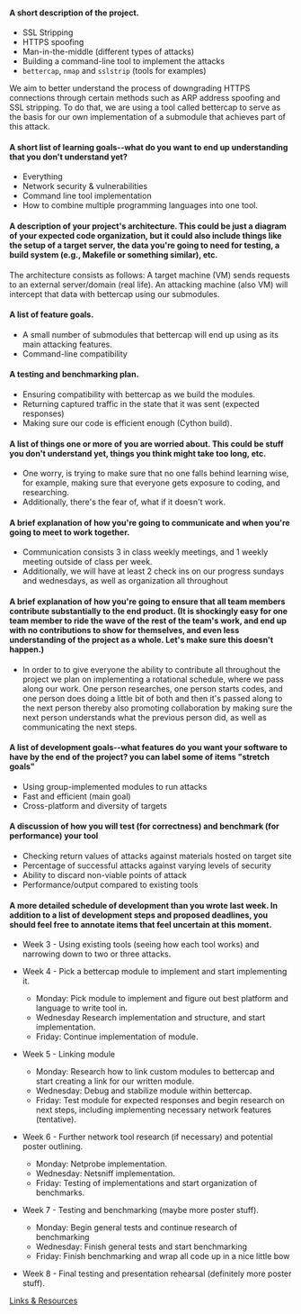 
#### A short description of the project. 
- SSL Stripping
- HTTPS spoofing
- Man-in-the-middle (different types of attacks)
- Building a command-line tool to implement the attacks
- ```bettercap```, ```nmap``` and ```sslstrip``` (tools for examples)

We aim to better understand the process of downgrading HTTPS connections through certain methods such as ARP address spoofing and SSL stripping. To do that, we are using a tool called bettercap to serve as the basis for our own implementation of a submodule that achieves part of this attack.

#### A short list of learning goals--what do you want to end up understanding that you don't understand yet?
- Everything
- Network security & vulnerabilities
- Command line tool implementation
- How to combine multiple programming languages into one tool.

#### A description of your project's architecture. This could be just a diagram of your expected code organization, but it could also include things like the setup of a target server, the data you're going to need for testing, a build system (e.g., Makefile or something similar), etc.
The architecture consists as follows: A target machine (VM) sends requests to an external server/domain (real life). An attacking machine (also VM) will intercept that data with bettercap using our submodules.

#### A list of feature goals.
- A small number of submodules that bettercap will end up using as its main attacking features.
- Command-line compatibility

#### A testing and benchmarking plan.
- Ensuring compatibility with bettercap as we build the modules.
- Returning captured traffic in the state that it was sent (expected responses)
- Making sure our code is efficient enough (Cython build).

#### A list of things one or more of you are worried about. This could be stuff you don't understand yet, things you think might take too long, etc.
- One worry, is trying to make sure that no one falls behind learning wise, for example, making sure that everyone gets exposure to coding, and researching.
- Additionally, there's the fear of, what if it doesn't work.

#### A brief explanation of how you're going to communicate and when you're going to meet to work together.
- Communication consists 3 in class weekly meetings, and 1 weekly meeting outside of class per week.
- Additionally, we will have at least 2 check ins on our progress sundays and wednesdays, as well as organization all throughout

#### A brief explanation of how you're going to ensure that all team members contribute substantially to the end product. (It is shockingly easy for one team member to ride the wave of the rest of the team's work, and end up with no contributions to show for themselves, and even less understanding of the project as a whole. Let's make sure this doesn't happen.)
- In order to to give everyone the ability to contribute all throughout the project we plan on implementing a rotational schedule, where we pass along 
our work. One person researches, one person starts codes, and one person does doing a little bit of both and then it's passed along to the next person 
thereby also promoting collaboration by making sure the next person understands what the previous person did, as well as communicating the next steps.

#### A list of development goals--what features do you want your software to have by the end of the project? you can label some of items "stretch goals"
- Using group-implemented modules to run attacks
- Fast and efficient (main goal)
- Cross-platform and diversity of targets

#### A discussion of how you will test (for correctness) and benchmark (for performance) your tool
- Checking return values of attacks against materials hosted on target site
- Percentage of successful attacks against varying levels of security
- Ability to discard non-viable points of attack
- Performance/output compared to existing tools

#### A more detailed schedule of development than you wrote last week. In addition to a list of development steps and proposed deadlines, you should feel free to annotate items that feel uncertain at this moment.
- Week 3 - Using existing tools (seeing how each tool works) and narrowing down to two or three attacks.

- Week 4 - Pick a bettercap module to implement and start implementing it.
  - Monday: Pick module to implement and figure out best platform and language to write tool in.
  - Wednesday Research implementation and structure, and start implementation.
  - Friday: Continue implementation of module.

- Week 5 -  Linking module
  - Monday: Research how to link custom modules to bettercap and start creating a link for our written module.
  - Wednesday: Debug and stabilize module within bettercap.
  - Friday: Test module for expected responses and begin research on next steps, including implementing necessary network features (tentative).

- Week 6 - Further network tool research (if necessary) and potential poster outlining.
  - Monday: Netprobe implementation.
  - Wednesday: Netsniff implementation.
  - Friday: Testing of implementations and start organization of benchmarks.
  
- Week 7 - Testing and benchmarking (maybe more poster stuff).
  - Monday: Begin general tests and continue research of benchmarking
  - Wednesday: Finish general tests and start benchmarking
  - Friday: Finish benchmarking and wrap all code up in a nice little bow
   
- Week 8 - Final testing and presentation rehearsal (definitely more poster stuff).

[Links & Resources](resources)